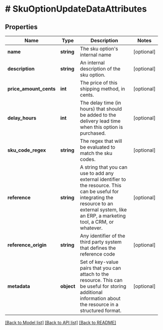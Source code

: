 # # SkuOptionUpdateDataAttributes

## Properties

Name | Type | Description | Notes
------------ | ------------- | ------------- | -------------
**name** | **string** | The sku option&#39;s internal name | [optional]
**description** | **string** | An internal description of the sku option. | [optional]
**price_amount_cents** | **int** | The price of this shipping method, in cents. | [optional]
**delay_hours** | **int** | The delay time (in hours) that should be added to the delivery lead time when this option is purchased. | [optional]
**sku_code_regex** | **string** | The regex that will be evaluated to match the sku codes. | [optional]
**reference** | **string** | A string that you can use to add any external identifier to the resource. This can be useful for integrating the resource to an external system, like an ERP, a marketing tool, a CRM, or whatever. | [optional]
**reference_origin** | **string** | Any identifier of the third party system that defines the reference code | [optional]
**metadata** | **object** | Set of key-value pairs that you can attach to the resource. This can be useful for storing additional information about the resource in a structured format. | [optional]

[[Back to Model list]](../../README.md#models) [[Back to API list]](../../README.md#endpoints) [[Back to README]](../../README.md)

